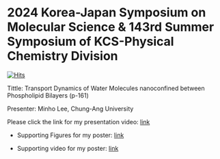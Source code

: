 # 2024 Korea-Japan Symposium on Molecular Science & 143rd Summer Symposium of KCS-Physical Chemistry Division

[![Hits](https://hits.seeyoufarm.com/api/count/incr/badge.svg?url=https%3A%2F%2Fgithub.com%2Fthereexist%2F2024_physical_chemistry_summer_symposium&count_bg=%2379C83D&title_bg=%23555555&icon=&icon_color=%23E7E7E7&title=hits&edge_flat=false)](https://hits.seeyoufarm.com)

Tittle: Transport Dynamics of Water Molecules nanoconfined between Phospholipid Bilayers (p-161)

Presenter: Minho Lee, Chung-Ang University



Please click the link for my presentation video: [link](https://youtu.be/-wTDFtCeUnA)


- Supporting Figures for my poster: [link](https://github.com/thereexist/2024_physical_chemistry_summer_symposium/blob/main/Supporting_figures.pdf)


- Supporting video for my poster: [link](https://youtu.be/weBIiD2IMTo)
